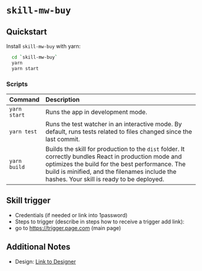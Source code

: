 # `skill-mw-buy`

## Quickstart

Install `skill-mw-buy` with yarn​:

```bash
  cd `skill-mw-buy`
  yarn
  yarn start
```

### Scripts

| Command      | Description                                                                                                                                                                                                                                            |
| :----------- | :----------------------------------------------------------------------------------------------------------------------------------------------------------------------------------------------------------------------------------------------------- |
| `yarn start` | Runs the app in development mode.                                                                                                                                                                                                                      |
| `yarn test`  | Runs the test watcher in an interactive mode. By default, runs tests related to files changed since the last commit.                                                                                                                                   |
| `yarn build` | Builds the skill for production to the `dist` folder. It correctly bundles React in production mode and optimizes the build for the best performance. The build is minified, and the filenames include the hashes. Your skill is ready to be deployed. |

## Skill trigger

- Credentials (if needed or link into 1password)
- Steps to trigger (describe in steps how to receive a trigger add link):
- go to https://trigger.page.com (main page)​

## Additional Notes​

- Design: [Link to Designer](https://designer.matterway.io/skill/1866708c-4618-422f-8829-c357558e8f1d/main/flow/to-be/v7?action=07d35d34-d48b-463e-8d29-ed75c1e23831)
